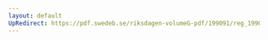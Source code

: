 ```yaml
---
layout: default
UpRedirect: https://pdf.swedeb.se/riksdagen-volumeG-pdf/199091/reg_199091/reg_199091_0377.pdf
---
```

